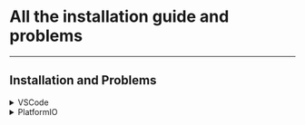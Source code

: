 # All the installation guide and problems
-----------------------------------------
## Installation and Problems

<details>
<summary>VSCode</summary>

* download and install the vscode from [link](https://code.visualstudio.com/Download) (choose based on your operating system)

</details>

<details>
<summary>PlatformIO</summary>

### Install

* **for installing the platformIO you must first install the [VSCode](https://code.visualstudio.com/Download) and [Pyhton](https://www.python.org/downloads/) on your system**

* head to the extensions tab of your VScode (this icon <img width="16px" src="https://raw.githubusercontent.com/microsoft/vscode-icons/master/icons/light/extensions.svg"/> on the left bar **OR** go to **File > Preferences > Extensions**)
* Now search for **PlatformIO** and install the extension with this <img width="16px" src="https://cdn.platformio.org/images/platformio-logo.17fdc3bc.png"/> logo.
* **It might ask you to install more extensions just accept**.
* It might take a while to install **Don't worry and be patient**

### HOW TO
<details>
<summary>Create a Project</summary>

* first check if <img width="16px" src="https://cdn.platformio.org/images/platformio-logo.17fdc3bc.png"/> icon is on left bar of vscode or not.

* when you click on it the **Project Tasks** and **Quick Access** tabs will open if nothing shows up an it telling you **Initializing platformio core...** just give it time.

![Project Task](./.res/Project_Tasks.png)

* in Quick access tab open **PIO Home** and select **Open**

* when you click open a page like this will show up.

![PIO Home](./.res/PIO_Home.png)

* in quick access select the **New Project**

![Quick Access](./.res/Quick_Access.png)

* give your project a name 

* select the board that you want to program (in our case it was Arduino Uno and DOIT ESP32 DEVKIT V1)

* select the framework to be **Arduino**

* then click finish.

![New Project](./.res/New_Project.png)

* **It might take a while**

* when the project is created it will redirect you to Explorer tab

* and there are some folders in the project folder **Don't worry about theme** we only work with **src** directory and **platformio.ini** file **But Don't Delete the others**.

</details>

<details>
<summary>Compile and Upload your code</summary>

* when you install the platformIO it will add some icons on the **status bar** of vsCode (the bottom bar) that looks like these:

![platformIO status bar](./.res/Status_Bar.png)

1. **Home Icon:** Open the platformIO Home.

2. **Check Icon:** build and compile your project.

3. **Arrow Icon:** build and upload your project to board.

4. **Trash can:** clean your board (delete the codes).

5. **Erlenmeyer Icon:** for test.

6. **Plug Icon:** Serial monitor from board.

7. **Terminal Icon:** Open New Terminal.

8. **Folder Icon:** If you have multiple platformIO project open in your workspace and want to change between them.

9. **Plug Icon:** Change the port that your board is connected.



</details>

### Problems

* **I've download and installed python but it says that there is no python installed what should i do?**
    - if your on windows add the pyhton path to path environment variables (for more help visit this [link](https://www.geeksforgeeks.org/how-to-add-python-to-windows-path/))

    - if you're using linux just install 
    python3-venv with this command :
    
    ```sh
    sudo apt install python3-venv
    ```
    - then just restart the vscode and install the platformIO.

* **I can't upload my project to my board**
    <details>
    <summary>make sure that your board is connected properly and your uploading to the correct port</summary>

    TODO

    </details>


    <details>
    <summary>make sure that you have the correct drivers on your computer</summary>

    TODO

    </details>

    - if your on linux and you get an error like this.
    ```sh
    A fatal error occurred: Could not open /path/to/port, the port doesn't exist
    ```
    - it means that you haven't give the permission to read or write on this port 
    
    - write this in your terminal, and try again.

    ```sh
    sudo chmod 777 /path/to/port
    ```




</details>